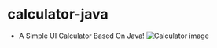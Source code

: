 # calculator-java
- A Simple UI Calculator Based On Java!
![Calculator image](file:///E:/Development/Projects/Java/Calculator/calcu.png)
